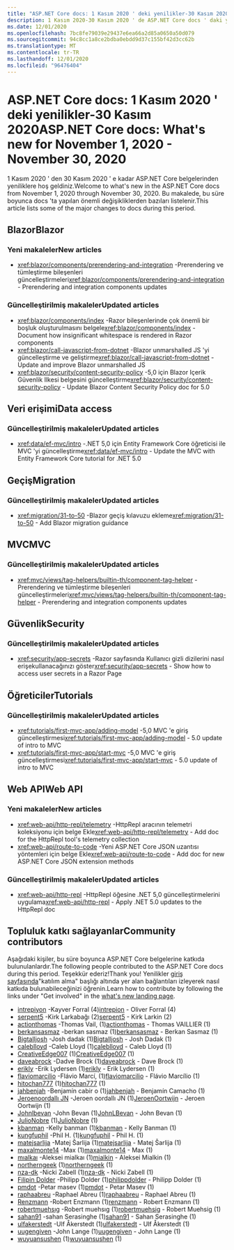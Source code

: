 ```yaml
---
title: "ASP.NET Core docs: 1 Kasım 2020 ' deki yenilikler-30 Kasım 2020"
description: 1 Kasım 2020-30 Kasım 2020 ' de ASP.NET Core docs ' daki yenilikler.
ms.date: 12/01/2020
ms.openlocfilehash: 7bc8fe79039e29437e6ea66a2d85a0650a50d079
ms.sourcegitcommit: 94c8cc1a8ce2bdba0ebdd9d37c155bf42d3cc62b
ms.translationtype: MT
ms.contentlocale: tr-TR
ms.lasthandoff: 12/01/2020
ms.locfileid: "96476404"
---
```

# <a name="aspnet-core-docs-whats-new-for-november-1-2020---november-30-2020"></a><span data-ttu-id="42ba2-103">ASP.NET Core docs: 1 Kasım 2020 ' deki yenilikler-30 Kasım 2020</span><span class="sxs-lookup"><span data-stu-id="42ba2-103">ASP.NET Core docs: What's new for November 1, 2020 - November 30, 2020</span></span>

<span data-ttu-id="42ba2-104">1 Kasım 2020 ' den 30 Kasım 2020 ' e kadar ASP.NET Core belgelerinden yeniliklere hoş geldiniz.</span><span class="sxs-lookup"><span data-stu-id="42ba2-104">Welcome to what's new in the ASP.NET Core docs from November 1, 2020 through November 30, 2020.</span></span> <span data-ttu-id="42ba2-105">Bu makalede, bu süre boyunca docs 'ta yapılan önemli değişikliklerden bazıları listelenir.</span><span class="sxs-lookup"><span data-stu-id="42ba2-105">This article lists some of the major changes to docs during this period.</span></span>

## <a name="blazor"></a><span data-ttu-id="42ba2-106">Blazor</span><span class="sxs-lookup"><span data-stu-id="42ba2-106">Blazor</span></span>

### <a name="new-articles"></a><span data-ttu-id="42ba2-107">Yeni makaleler</span><span class="sxs-lookup"><span data-stu-id="42ba2-107">New articles</span></span>

- <span data-ttu-id="42ba2-108"><xref:blazor/components/prerendering-and-integration> -Prerendering ve tümleştirme bileşenleri güncelleştirmeleri</span><span class="sxs-lookup"><span data-stu-id="42ba2-108"><xref:blazor/components/prerendering-and-integration> - Prerendering and integration components updates</span></span>

### <a name="updated-articles"></a><span data-ttu-id="42ba2-109">Güncelleştirilmiş makaleler</span><span class="sxs-lookup"><span data-stu-id="42ba2-109">Updated articles</span></span>

- <span data-ttu-id="42ba2-110"><xref:blazor/components/index> -Razor bileşenlerinde çok önemli bir boşluk oluşturulmasını belgele</span><span class="sxs-lookup"><span data-stu-id="42ba2-110"><xref:blazor/components/index> - Document how insignificant whitespace is rendered in Razor components</span></span>
- <span data-ttu-id="42ba2-111"><xref:blazor/call-javascript-from-dotnet> -Blazor unmarshalled JS 'yi güncelleştirme ve geliştirme</span><span class="sxs-lookup"><span data-stu-id="42ba2-111"><xref:blazor/call-javascript-from-dotnet> - Update and improve Blazor unmarshalled JS</span></span>
- <span data-ttu-id="42ba2-112"><xref:blazor/security/content-security-policy> -5,0 için Blazor Içerik Güvenlik Ilkesi belgesini güncelleştirme</span><span class="sxs-lookup"><span data-stu-id="42ba2-112"><xref:blazor/security/content-security-policy> - Update Blazor Content Security Policy doc for 5.0</span></span>

## <a name="data-access"></a><span data-ttu-id="42ba2-113">Veri erişimi</span><span class="sxs-lookup"><span data-stu-id="42ba2-113">Data access</span></span>

### <a name="updated-articles"></a><span data-ttu-id="42ba2-114">Güncelleştirilmiş makaleler</span><span class="sxs-lookup"><span data-stu-id="42ba2-114">Updated articles</span></span>

- <span data-ttu-id="42ba2-115"><xref:data/ef-mvc/intro> -.NET 5,0 için Entity Framework Core öğreticisi ile MVC 'yi güncelleştirme</span><span class="sxs-lookup"><span data-stu-id="42ba2-115"><xref:data/ef-mvc/intro> - Update the MVC with Entity Framework Core tutorial for .NET 5.0</span></span>

## <a name="migration"></a><span data-ttu-id="42ba2-116">Geçiş</span><span class="sxs-lookup"><span data-stu-id="42ba2-116">Migration</span></span>

### <a name="updated-articles"></a><span data-ttu-id="42ba2-117">Güncelleştirilmiş makaleler</span><span class="sxs-lookup"><span data-stu-id="42ba2-117">Updated articles</span></span>

- <span data-ttu-id="42ba2-118"><xref:migration/31-to-50> -Blazor geçiş kılavuzu ekleme</span><span class="sxs-lookup"><span data-stu-id="42ba2-118"><xref:migration/31-to-50> - Add Blazor migration guidance</span></span>

## <a name="mvc"></a><span data-ttu-id="42ba2-119">MVC</span><span class="sxs-lookup"><span data-stu-id="42ba2-119">MVC</span></span>

### <a name="updated-articles"></a><span data-ttu-id="42ba2-120">Güncelleştirilmiş makaleler</span><span class="sxs-lookup"><span data-stu-id="42ba2-120">Updated articles</span></span>

- <span data-ttu-id="42ba2-121"><xref:mvc/views/tag-helpers/builtin-th/component-tag-helper> -Prerendering ve tümleştirme bileşenleri güncelleştirmeleri</span><span class="sxs-lookup"><span data-stu-id="42ba2-121"><xref:mvc/views/tag-helpers/builtin-th/component-tag-helper> - Prerendering and integration components updates</span></span>

## <a name="security"></a><span data-ttu-id="42ba2-122">Güvenlik</span><span class="sxs-lookup"><span data-stu-id="42ba2-122">Security</span></span>

### <a name="updated-articles"></a><span data-ttu-id="42ba2-123">Güncelleştirilmiş makaleler</span><span class="sxs-lookup"><span data-stu-id="42ba2-123">Updated articles</span></span>

- <span data-ttu-id="42ba2-124"><xref:security/app-secrets> -Razor sayfasında Kullanıcı gizli dizilerini nasıl erişekullanacağınızı göster</span><span class="sxs-lookup"><span data-stu-id="42ba2-124"><xref:security/app-secrets> - Show how to access user secrets in a Razor Page</span></span>

## <a name="tutorials"></a><span data-ttu-id="42ba2-125">Öğreticiler</span><span class="sxs-lookup"><span data-stu-id="42ba2-125">Tutorials</span></span>

### <a name="updated-articles"></a><span data-ttu-id="42ba2-126">Güncelleştirilmiş makaleler</span><span class="sxs-lookup"><span data-stu-id="42ba2-126">Updated articles</span></span>

- <span data-ttu-id="42ba2-127"><xref:tutorials/first-mvc-app/adding-model> -5,0 MVC 'e giriş güncelleştirmesi</span><span class="sxs-lookup"><span data-stu-id="42ba2-127"><xref:tutorials/first-mvc-app/adding-model> - 5.0 update of intro to MVC</span></span>
- <span data-ttu-id="42ba2-128"><xref:tutorials/first-mvc-app/start-mvc> -5,0 MVC 'e giriş güncelleştirmesi</span><span class="sxs-lookup"><span data-stu-id="42ba2-128"><xref:tutorials/first-mvc-app/start-mvc> - 5.0 update of intro to MVC</span></span>

## <a name="web-api"></a><span data-ttu-id="42ba2-129">Web API</span><span class="sxs-lookup"><span data-stu-id="42ba2-129">Web API</span></span>

### <a name="new-articles"></a><span data-ttu-id="42ba2-130">Yeni makaleler</span><span class="sxs-lookup"><span data-stu-id="42ba2-130">New articles</span></span>

- <span data-ttu-id="42ba2-131"><xref:web-api/http-repl/telemetry> -HttpRepl aracının telemetri koleksiyonu için belge Ekle</span><span class="sxs-lookup"><span data-stu-id="42ba2-131"><xref:web-api/http-repl/telemetry> - Add doc for the HttpRepl tool's telemetry collection</span></span>
- <span data-ttu-id="42ba2-132"><xref:web-api/route-to-code> -Yeni ASP.NET Core JSON uzantısı yöntemleri için belge Ekle</span><span class="sxs-lookup"><span data-stu-id="42ba2-132"><xref:web-api/route-to-code> - Add doc for new ASP.NET Core JSON extension methods</span></span>

### <a name="updated-articles"></a><span data-ttu-id="42ba2-133">Güncelleştirilmiş makaleler</span><span class="sxs-lookup"><span data-stu-id="42ba2-133">Updated articles</span></span>

- <span data-ttu-id="42ba2-134"><xref:web-api/http-repl> -HttpRepl öğesine .NET 5,0 güncelleştirmelerini uygulama</span><span class="sxs-lookup"><span data-stu-id="42ba2-134"><xref:web-api/http-repl> - Apply .NET 5.0 updates to the HttpRepl doc</span></span>

## <a name="community-contributors"></a><span data-ttu-id="42ba2-135">Topluluk katkı sağlayanlar</span><span class="sxs-lookup"><span data-stu-id="42ba2-135">Community contributors</span></span>

<span data-ttu-id="42ba2-136">Aşağıdaki kişiler, bu süre boyunca ASP.NET Core belgelerine katkıda bulunulanlardır.</span><span class="sxs-lookup"><span data-stu-id="42ba2-136">The following people contributed to the ASP.NET Core docs during this period.</span></span> <span data-ttu-id="42ba2-137">Teşekkür ederiz!</span><span class="sxs-lookup"><span data-stu-id="42ba2-137">Thank you!</span></span> <span data-ttu-id="42ba2-138">Yenilikler [giriş sayfasında](index.yml)"katılım alma" başlığı altında yer alan bağlantıları izleyerek nasıl katkıda bulunabileceğinizi öğrenin.</span><span class="sxs-lookup"><span data-stu-id="42ba2-138">Learn how to contribute by following the links under "Get involved" in the [what's new landing page](index.yml).</span></span>

- <span data-ttu-id="42ba2-139">[intrepiyon](https://github.com/intrepion) -Kayver Forral (4)</span><span class="sxs-lookup"><span data-stu-id="42ba2-139">[intrepion](https://github.com/intrepion) - Oliver Forral (4)</span></span>
- <span data-ttu-id="42ba2-140">[serpent5](https://github.com/serpent5) -Kirk Larkabağı (2)</span><span class="sxs-lookup"><span data-stu-id="42ba2-140">[serpent5](https://github.com/serpent5) - Kirk Larkin (2)</span></span>
- <span data-ttu-id="42ba2-141">[actionthomas](https://github.com/actionthomas) -Thomas Vail, (1)</span><span class="sxs-lookup"><span data-stu-id="42ba2-141">[actionthomas](https://github.com/actionthomas) - Thomas VAILLIER (1)</span></span>
- <span data-ttu-id="42ba2-142">[berkansasmaz](https://github.com/berkansasmaz) -berkan sasmaz (1)</span><span class="sxs-lookup"><span data-stu-id="42ba2-142">[berkansasmaz](https://github.com/berkansasmaz) - Berkan Sasmaz (1)</span></span>
- <span data-ttu-id="42ba2-143">[Bigtalljosh](https://github.com/Bigtalljosh) -Josh dadak (1)</span><span class="sxs-lookup"><span data-stu-id="42ba2-143">[Bigtalljosh](https://github.com/Bigtalljosh) - Josh Dadak (1)</span></span>
- <span data-ttu-id="42ba2-144">[caleblloyd](https://github.com/caleblloyd) -Caleb Lloyd (1)</span><span class="sxs-lookup"><span data-stu-id="42ba2-144">[caleblloyd](https://github.com/caleblloyd) - Caleb Lloyd (1)</span></span>
- <span data-ttu-id="42ba2-145">[CreativeEdge007](https://github.com/CreativeEdge007) (1)</span><span class="sxs-lookup"><span data-stu-id="42ba2-145">[CreativeEdge007](https://github.com/CreativeEdge007) (1)</span></span>
- <span data-ttu-id="42ba2-146">[daveabrock](https://github.com/daveabrock) -Dadve Brock (1)</span><span class="sxs-lookup"><span data-stu-id="42ba2-146">[daveabrock](https://github.com/daveabrock) - Dave Brock (1)</span></span>
- <span data-ttu-id="42ba2-147">[erikly](https://github.com/erikly) -Erik Lydersen (1)</span><span class="sxs-lookup"><span data-stu-id="42ba2-147">[erikly](https://github.com/erikly) - Erik Lydersen (1)</span></span>
- <span data-ttu-id="42ba2-148">[flaviomarcilio](https://github.com/flaviomarcilio) -Flávio Marcí, (1)</span><span class="sxs-lookup"><span data-stu-id="42ba2-148">[flaviomarcilio](https://github.com/flaviomarcilio) - Flávio Marcílio (1)</span></span>
- <span data-ttu-id="42ba2-149">[hitochan777](https://github.com/hitochan777) (1)</span><span class="sxs-lookup"><span data-stu-id="42ba2-149">[hitochan777](https://github.com/hitochan777) (1)</span></span>
- <span data-ttu-id="42ba2-150">[jahbenjah](https://github.com/jahbenjah) -Benjamín cabir o (1)</span><span class="sxs-lookup"><span data-stu-id="42ba2-150">[jahbenjah](https://github.com/jahbenjah) - Benjamín Camacho (1)</span></span>
- <span data-ttu-id="42ba2-151">[Jeroenoordallı JN](https://github.com/JeroenOortwijn) -Jeroen oordallı JN (1)</span><span class="sxs-lookup"><span data-stu-id="42ba2-151">[JeroenOortwijn](https://github.com/JeroenOortwijn) - Jeroen Oortwijn (1)</span></span>
- <span data-ttu-id="42ba2-152">[Johnlbevan](https://github.com/JohnLBevan) -John Bevan (1)</span><span class="sxs-lookup"><span data-stu-id="42ba2-152">[JohnLBevan](https://github.com/JohnLBevan) - John Bevan (1)</span></span>
- <span data-ttu-id="42ba2-153">[JulioNobre](https://github.com/JulioNobre) (1)</span><span class="sxs-lookup"><span data-stu-id="42ba2-153">[JulioNobre](https://github.com/JulioNobre) (1)</span></span>
- <span data-ttu-id="42ba2-154">[kbanman](https://github.com/kbanman) -Kelly banman (1)</span><span class="sxs-lookup"><span data-stu-id="42ba2-154">[kbanman](https://github.com/kbanman) - Kelly Banman (1)</span></span>
- <span data-ttu-id="42ba2-155">[kungfuphil](https://github.com/kungfuphil) -Phil H. (1)</span><span class="sxs-lookup"><span data-stu-id="42ba2-155">[kungfuphil](https://github.com/kungfuphil) - Phil H. (1)</span></span>
- <span data-ttu-id="42ba2-156">[matejsarlija](https://github.com/matejsarlija) -Matej Šarlija (1)</span><span class="sxs-lookup"><span data-stu-id="42ba2-156">[matejsarlija](https://github.com/matejsarlija) - Matej Šarlija (1)</span></span>
- <span data-ttu-id="42ba2-157">[maxalmonte14](https://github.com/maxalmonte14) -Max (1)</span><span class="sxs-lookup"><span data-stu-id="42ba2-157">[maxalmonte14](https://github.com/maxalmonte14) - Max (1)</span></span>
- <span data-ttu-id="42ba2-158">[mıalkaı](https://github.com/mialkin) -Aleksei mialkaı (1)</span><span class="sxs-lookup"><span data-stu-id="42ba2-158">[mialkin](https://github.com/mialkin) - Aleksei Mialkin (1)</span></span>
- <span data-ttu-id="42ba2-159">[northerngeek](https://github.com/northerngeek) (1)</span><span class="sxs-lookup"><span data-stu-id="42ba2-159">[northerngeek](https://github.com/northerngeek) (1)</span></span>
- <span data-ttu-id="42ba2-160">[nza-dk](https://github.com/nza-dk) -Nicki Zabell (1)</span><span class="sxs-lookup"><span data-stu-id="42ba2-160">[nza-dk](https://github.com/nza-dk) - Nicki Zabell (1)</span></span>
- <span data-ttu-id="42ba2-161">[Filipin Dolder](https://github.com/philippdolder) -Philipp Dolder (1)</span><span class="sxs-lookup"><span data-stu-id="42ba2-161">[philippdolder](https://github.com/philippdolder) - Philipp Dolder (1)</span></span>
- <span data-ttu-id="42ba2-162">[pmdot](https://github.com/pmdot) -Petar masev (1)</span><span class="sxs-lookup"><span data-stu-id="42ba2-162">[pmdot](https://github.com/pmdot) - Petar Masev (1)</span></span>
- <span data-ttu-id="42ba2-163">[raphaabreu](https://github.com/raphaabreu) -Raphael Abreu (1)</span><span class="sxs-lookup"><span data-stu-id="42ba2-163">[raphaabreu](https://github.com/raphaabreu) - Raphael Abreu (1)</span></span>
- <span data-ttu-id="42ba2-164">[Renzmann](https://github.com/renzmann) -Robert Enzmann (1)</span><span class="sxs-lookup"><span data-stu-id="42ba2-164">[renzmann](https://github.com/renzmann) - Robert Enzmann (1)</span></span>
- <span data-ttu-id="42ba2-165">[robertmuehsıg](https://github.com/robertmuehsig) -Robert muehsıg (1)</span><span class="sxs-lookup"><span data-stu-id="42ba2-165">[robertmuehsig](https://github.com/robertmuehsig) - Robert Muehsig (1)</span></span>
- <span data-ttu-id="42ba2-166">[sahan91](https://github.com/sahan91) -sahan Serasinghe (1)</span><span class="sxs-lookup"><span data-stu-id="42ba2-166">[sahan91](https://github.com/sahan91) - Sahan Serasinghe (1)</span></span>
- <span data-ttu-id="42ba2-167">[ulfakerstedt](https://github.com/ulfakerstedt) -Ulf Åkerstedt (1)</span><span class="sxs-lookup"><span data-stu-id="42ba2-167">[ulfakerstedt](https://github.com/ulfakerstedt) - Ulf Åkerstedt (1)</span></span>
- <span data-ttu-id="42ba2-168">[uugengiven](https://github.com/uugengiven) -John Lange (1)</span><span class="sxs-lookup"><span data-stu-id="42ba2-168">[uugengiven](https://github.com/uugengiven) - John Lange (1)</span></span>
- <span data-ttu-id="42ba2-169">[wuyuansushen](https://github.com/wuyuansushen) (1)</span><span class="sxs-lookup"><span data-stu-id="42ba2-169">[wuyuansushen](https://github.com/wuyuansushen) (1)</span></span>
